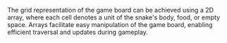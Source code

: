 The grid representation of the game board can be achieved using a 2D array, where each cell denotes a unit of the snake's body, food, or empty space. Arrays facilitate easy manipulation of the game board, enabling efficient traversal and updates during gameplay.
